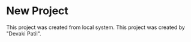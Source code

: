 # New Project

This project was created from local system.
This project was created by "Devaki Patil".
